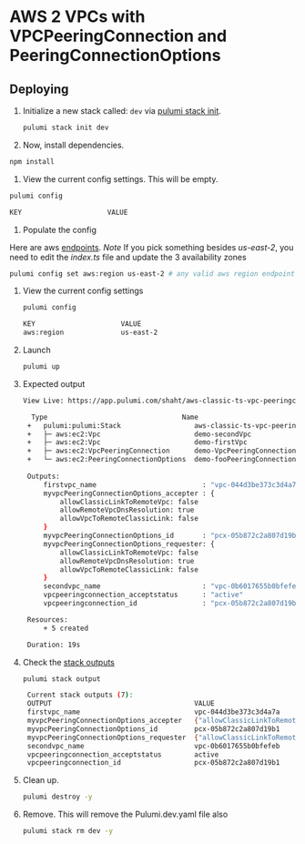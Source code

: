 # AWS 2 VPCs with VPCPeeringConnection and PeeringConnectionOptions

## Deploying

 1. Initialize a new stack called: `dev` via [pulumi stack init](https://www.pulumi.com/docs/reference/cli/pulumi_stack_init/).
      ```bash
      pulumi stack init dev
      ```

 1. Now, install dependencies.

   ```bash
   npm install
   ```

 1. View the current config settings. This will be empty.
   ```bash
   pulumi config
   ```
   ```bash
   KEY                     VALUE
   ```
 1. Populate the config

   Here are aws [endpoints](https://docs.aws.amazon.com/general/latest/gr/rande.html). *Note* If you pick something besides *us-east-2*, you need to edit the *index.ts* file and update the 3 availability zones
   ```bash
   pulumi config set aws:region us-east-2 # any valid aws region endpoint
   ```

1. View the current config settings
   ```bash
   pulumi config
   ```

   ```bash
   KEY                     VALUE
   aws:region              us-east-2
   ```

1. Launch
   ```bash
   pulumi up
   ```

1. Expected output

   ```bash
   View Live: https://app.pulumi.com/shaht/aws-classic-ts-vpc-peeringconectionoption/dev/updates/8

     Type                                 Name                                           Status      
    +   pulumi:pulumi:Stack                  aws-classic-ts-vpc-peeringconectionoption-dev  created     
    +   ├─ aws:ec2:Vpc                       demo-secondVpc                                 created     
    +   ├─ aws:ec2:Vpc                       demo-firstVpc                                  created     
    +   ├─ aws:ec2:VpcPeeringConnection      demo-VpcPeeringConnection                      created     
    +   └─ aws:ec2:PeeringConnectionOptions  demo-fooPeeringConnectionOptions               created     
    
    Outputs:
        firstvpc_name                          : "vpc-044d3be373c3d4a7a"
        myvpcPeeringConnectionOptions_accepter : {
            allowClassicLinkToRemoteVpc: false
            allowRemoteVpcDnsResolution: true
            allowVpcToRemoteClassicLink: false
        }
        myvpcPeeringConnectionOptions_id       : "pcx-05b872c2a807d19b1"
        myvpcPeeringConnectionOptions_requester: {
            allowClassicLinkToRemoteVpc: false
            allowRemoteVpcDnsResolution: true
            allowVpcToRemoteClassicLink: false
        }
        secondvpc_name                         : "vpc-0b6017655b0bfefeb"
        vpcpeeringconnection_acceptstatus      : "active"
        vpcpeeringconnection_id                : "pcx-05b872c2a807d19b1"

    Resources:
        + 5 created

    Duration: 19s
    ```

1. Check the  [stack outputs](https://www.pulumi.com/docs/reference/cli/pulumi_stack_output/)

   ```bash
   pulumi stack output
   ```

   ```bash
    Current stack outputs (7):
    OUTPUT                                   VALUE
    firstvpc_name                            vpc-044d3be373c3d4a7a
    myvpcPeeringConnectionOptions_accepter   {"allowClassicLinkToRemoteVpc":false,"allowRemoteVpcDnsResolution":true,"allowVpcToRemoteClassicLink":false}
    myvpcPeeringConnectionOptions_id         pcx-05b872c2a807d19b1
    myvpcPeeringConnectionOptions_requester  {"allowClassicLinkToRemoteVpc":false,"allowRemoteVpcDnsResolution":true,"allowVpcToRemoteClassicLink":false}
    secondvpc_name                           vpc-0b6017655b0bfefeb
    vpcpeeringconnection_acceptstatus        active
    vpcpeeringconnection_id                  pcx-05b872c2a807d19b1
   ```

1. Clean up.  
   ```bash
   pulumi destroy -y
   ```

1. Remove.   This will remove the Pulumi.dev.yaml file also
   ```bash
   pulumi stack rm dev -y
   ```